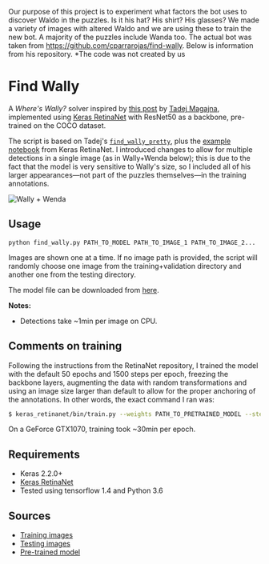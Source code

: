 Our purpose of this project is to experiment what factors the bot uses to discover Waldo in the puzzles. Is it his hat? His shirt? His glasses? We made a variety of images with altered Waldo and we are using these to train the new bot. A majority of the puzzles include Wanda too. The actual bot was taken from https://github.com/cparrarojas/find-wally. Below is information from his repository. *The code was not created by us

# Find Wally

A *Where's Wally?* solver inspired by [this post](https://towardsdatascience.com/how-to-find-wally-neural-network-eddbb20b0b90) by [Tadej Magajna](https://github.com/tadejmagajna), implemented using [Keras RetinaNet](https://github.com/fizyr/keras-retinanet) with ResNet50 as a backbone, pre-trained on the COCO dataset.

The script is based on Tadej's [`find_wally_pretty`](https://github.com/tadejmagajna/HereIsWally/blob/master/find_wally_pretty.py), plus the [example notebook](https://github.com/fizyr/keras-retinanet/blob/master/examples/ResNet50RetinaNet.ipynb) from Keras RetinaNet. I introduced changes to allow for multiple detections in a single image (as in Wally+Wenda below); this is due to the fact that the model is very sensitive to Wally's size, so I included all of his larger appearances&mdash;not part of the puzzles themselves&mdash;in the training annotations.

![Wally + Wenda](https://raw.githubusercontent.com/cparrarojas/find-wally/master/results/wallywenda.png)

## Usage
```
python find_wally.py PATH_TO_MODEL PATH_TO_IMAGE_1 PATH_TO_IMAGE_2...
```

Images are shown one at a time. If no image path is provided, the script will randomly choose one image from the training+validation directory and another one from the testing directory.

The model file can be downloaded from [here](https://github.com/cparrarojas/find-wally/releases/download/0.2/weights.h5).

**Notes:**
- Detections take ~1min per image on CPU.

## Comments on training

Following the instructions from the RetinaNet repository, I trained the model with the default 50 epochs and 1500 steps per epoch, freezing the backbone layers, augmenting the data with random transformations and using an image size larger than default to allow for the proper anchoring of the annotations. In other words, the exact command I ran was:

```bash
$ keras_retinanet/bin/train.py --weights PATH_TO_PRETRAINED_MODEL --steps 1500 --freeze-backbone --random-transform --image-min-side 1800 --image-max-side 3000 csv PATH_TO_annotations.csv PATH_TO_classes.csv --val-annotations PATH_TO_val_annotations.csv
```

On a GeForce GTX1070, training took ~30min per epoch.

## Requirements
- Keras 2.2.0+
- [Keras RetinaNet](https://github.com/fizyr/keras-retinanet)
- Tested using tensorflow 1.4 and Python 3.6

## Sources
- [Training images](https://github.com/vc1492a/Hey-Waldo)
- [Testing images](https://www.flickr.com/photos/153621475@N06/sets/72157684946674930)
- [Pre-trained model](https://github.com/fizyr/keras-retinanet/releases/download/0.3.1/resnet50_coco_best_v2.1.0.h5)
